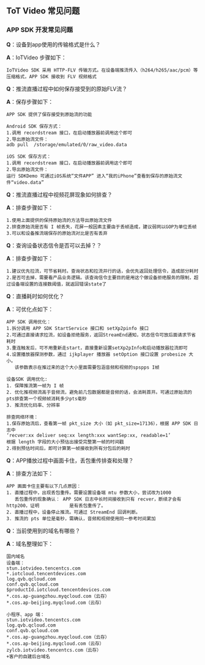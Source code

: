 ## ToT Video 常见问题



### **APP SDK 开发常见问题**

**Q**：设备到app使用的传输格式是什么？

**A**：IoTVideo 步骤如下：

```
IoTVideo SDK 采用 HTTP-FLV 传输方式。在设备端推流传入（h264/h265/aac/pcm）等压缩格式，APP SDK 接收到 FLV 视频格式
```


**Q**：推流直播过程中如何保存接受到的原始FLV流？

**A**：保存步骤如下：

```
APP SDK 提供了保存接受到原始流的功能

Android SDK 保存方式：
1.调用 recordstream 接口，在启动播放器前调用这个即可
2.导出原始流文件：
adb pull  /storage/emulated/0/raw_video.data

iOS SDK 保存方式：
1.调用 recordstream 接口，在启动播放器前调用这个即可
2.导出原始流文件：
运行 SDKDemo 可通过iOS系统“文件APP” 进入“我的iPhone”查看到保存的原始流文件“video.data”
```


**Q**：推流直播过程中视频花屏现象如何排查？

**A**：排查步骤如下：

```
1.使用上面提供的保持原始流的方法导出原始流文件
2.排查原始流是否有 I 帧丢失，花屏一般因素主要由于丢帧造成，建议弱网以GOP为单位丢帧
3.可以和设备推流端保存的原始流对比是否有丢弃
```

**Q**：查询设备状态信令是否可以去掉？？

**A**：排查步骤如下：

```
1.建议优先拉流，可节省耗时。查询状态和拉流并行的话，会优先返回处理信令，造成部分耗时
2.是否可去掉，需要看产品业务逻辑。该查询信令主要目的是用这个做设备拒绝服务的限制，超过设备端设置的连接数阈值，就返回错误state了
```


**Q**：直播耗时如何优化？

**A**：可优化点如下：

```
APP SDK 调用优化：
1.拆分调用 APP SDK StartService 接口和 setXp2pinfo 接口
2.可通过直接请求拉流，如设备拒绝服务，返回StreamEnd通知，状态信令可放后面请求节省耗时
3.重连触发后，可不用重新走start，直接重新设置setXp2pInfo和启动播放器拉流即可
4.设置播放器探测参数，通过 ijkplayer 播放器 setOption 接口设置 probesize 大小。
   该参数表示在推过来的这个大小里面需要包涵音频和视频的spspps I帧

设备SDK 调用优化:
1. 保障推流第一帧为 I 帧
2. 优化推视频流高于音频流，避免前几包数据都是音频的话，会消耗首开。可通过原始流的pts排查第一个视频帧消耗多少pts毫秒
3. 推流优化码率、分辨率

排查网络环境：
1.保存原始流后，查看第一帧 pkt_size 大小（如 pkt_size=17136），根据 APP SDK 日志中
‘recver:xx deliver seq:xx length:xxx wantSep:xx, readable=1’
根据 length 字段的大小预估出接受完整第一帧的时间戳
2.得到预估时间后，即可计算第一帧接收到所有分包后的耗时
```


**Q**：APP播放过程中画面卡住，丢包重传排查和处理？

**A**：排查方法如下：

```
APP 画面卡住主要有以下几点原因：
1. 直播过程中，出现丢包重传。需要设置设备端 mtu 参数大小，尝试改为1000
   丢包重传的现象确认： APP SDK 日志中长时间接收到只有 recver，断续才会有http200，证明           是有丢包重传了。
2. 直播过程中，设备停止推流。可通过 StreamEnd 回调判断。
3. 推流的 pts 单位是毫秒，需确认，音频和视频使用同一参考时间累加
```


**Q**：当前使用到的域名有哪些？

**A**：域名整理如下：

```
国内域名
设备端：
stun.iotvideo.tencentcs.com   
*.iotcloud.tencentdevices.com
log.qvb.qcloud.com
conf.qvb.qcloud.com
$productId.iotcloud.tencentdevices.com
*.cos.ap-guangzhou.myqcloud.com（云存）
*.cos.ap-beijing.myqcloud.com（云存）

小程序、app 端：
stun.iotvideo.tencentcs.com
log.qvb.qcloud.com
conf.qvb.qcloud.com
*.cos.ap-guangzhou.myqcloud.com（云存）
*.cos.ap-beijing.myqcloud.com（云存）
zylcb.iotvideo.tencentcs.com（云存）
+客户的自建后台域名
```
